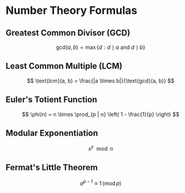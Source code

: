 # Number Theory Formulas

## Greatest Common Divisor (GCD)

$$
\text{gcd}(a, b) = \max\{d : d \mid a \text{ and } d \mid b\}
$$

## Least Common Multiple (LCM)

$$
\text{lcm}(a, b) = \frac{|a \times b|}{\text{gcd}(a, b)}
$$

## Euler's Totient Function

$$
\phi(n) = n \times \prod_{p | n} \left( 1 - \frac{1}{p} \right)
$$

## Modular Exponentiation

$$
x^y \mod n
$$

## Fermat's Little Theorem

$$
a^{p-1} \equiv 1 \, (\text{mod} \, p)
$$
